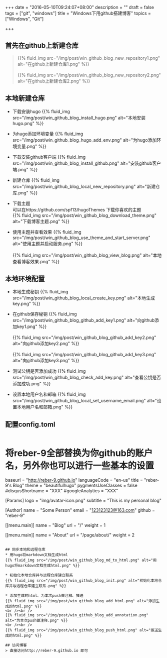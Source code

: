 +++
date = "2016-05-10T09:24:07+08:00"
description = ""
draft = false
tags = ["git", "windows"]
title = "Windows下用github搭建博客"
topics = ["Windows", "Git"]

+++

## 首先在github上新建仓库
> {{% fluid_img src="/img/post/win_github_blog_new_repository1.png" alt="在github上新建仓库1.png" %}}
<br /><br />
{{% fluid_img src="/img/post/win_github_blog_new_repository2.png" alt="在github上新建仓库2.png" %}}

## 本地新建仓库
* 下载安装hugo
{{% fluid_img src="/img/post/win_github_blog_install_hugo.png" alt="本地安装hugo.png" %}}

* 为hugo添加环境变量
{{% fluid_img src="/img/post/win_github_blog_hugo_add_env.png" alt="为hugo添加环境变量.png" %}}

* 下载安装github客户端
{{% fluid_img src="/img/post/win_github_blog_install_github.png" alt="安装github客户端.png" %}}

* 新建仓库
{{% fluid_img src="/img/post/win_github_blog_local_new_repository.png" alt="新建仓库.png" %}}

* 下载主题  
可以在https://github.com/spf13/hugoThemes 下载你喜欢的主题  
{{% fluid_img src="/img/post/win_github_blog_download_theme.png" alt="下载博客主题.png" %}}

* 使用主题并查看效果
{{% fluid_img src="/img/post/win_github_blog_use_theme_and_start_server.png" alt="使用主题并启动服务.png" %}}
<br /><br />
{{% fluid_img src="/img/post/win_github_blog_view_blog.png" alt="本地查看博客效果.png" %}}

## 本地环境配置
* 本地生成秘钥
{{% fluid_img src="/img/post/win_github_blog_local_create_key.png" alt="本地生成key.png" %}}

* 在github保存秘钥
{{% fluid_img src="/img/post/win_github_blog_github_add_key1.png" alt="向github添加key1.png" %}}
<br /><br />
{{% fluid_img src="/img/post/win_github_blog_github_add_key2.png" alt="向github添加key2.png" %}}
<br /><br />
{{% fluid_img src="/img/post/win_github_blog_github_add_key3.png" alt="向github添加key3.png" %}}

* 测试公钥是否添加成功
{{% fluid_img src="/img/post/win_github_blog_check_add_key.png" alt="查看公钥是否添加成功.png" %}}

* 设置本地用户名和邮箱
{{% fluid_img src="/img/post/win_github_blog_local_set_username_email.png" alt="设置本地用户名和邮箱.png" %}}

## 配置config.toml
> ```
# 将reber-9全部替换为你github的账户名，另外你也可以进行一些基本的设置
baseurl = "http://reber-9.github.io"
languageCode = "en-us"
title = "reber-9's Blog"
theme = "beautifulhugo"
pygmentsUseClasses = false
#disqusShortname = "XXX"
#googleAnalytics = "XXX"

[Params]
  logo = "img/avatar-icon.png"
  subtitle = "This is my personal blog"

[Author]
  name = "Some Person"
  email = "123123123@163.com"
  github = "reber-9"

[[menu.main]]
    name = "Blog"
    url = "/"
    weight = 1

[[menu.main]]
    name = "About"
    url = "/page/about/"
    weight = 2
```

## 同步本地和远程仓库
* 用hugo将markdown文档生成html
{{% fluid_img src="/img/post/win_github_blog_md_to_html.png" alt="用hugo将markdown文档生成html.png" %}}

* 初始化本地仓库并与远程仓库建立联系
{{% fluid_img src="/img/post/win_github_blog_init.png" alt="初始化本地仓库并与远程仓库建立联系.png" %}}

* 添加生成的html、为本次push做注释、推送
{{% fluid_img src="/img/post/win_github_blog_add_html.png" alt="添加生成的html.png" %}}
<br /><br />
{{% fluid_img src="/img/post/win_github_blog_add_annotation.png" alt="为本次push做注释.png" %}}
<br /><br />
{{% fluid_img src="/img/post/win_github_blog_push_html.png" alt="推送生成的html.png" %}}

## 访问博客
> 直接访问http://reber-9.github.io 即可